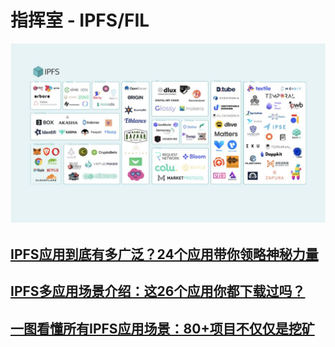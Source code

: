 # 指挥室 - IPFS/FIL

![](../../.gitbook/assets/v2-e4c6e350e544fea0714a457fad3336b3_1440w.jpeg)

## [IPFS应用到底有多广泛？24个应用带你领略神秘力量](https://zhuanlan.zhihu.com/p/99583718)

## [IPFS多应用场景介绍：这26个应用你都下载过吗？](https://zhuanlan.zhihu.com/p/112503120)

## [一图看懂所有IPFS应用场景：80+项目不仅仅是挖矿](https://www.8btc.com/media/385907)

